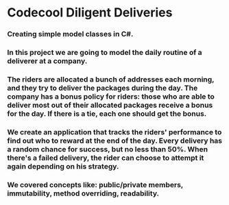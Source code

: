 # Codecool Diligent Deliveries
### Creating simple model classes in C#. 

### In this project we are going to model the daily routine of a deliverer at a company.
### The riders are allocated a bunch of addresses each morning, and they try to deliver the packages during the day. The company has a bonus policy for riders: those who are able to deliver most out of their allocated packages receive a bonus for the day. If there is a tie, each one should get the bonus.

### We create an application that tracks the riders' performance to find out who to reward at the end of the day. Every delivery has a random chance for success, but no less than 50%. When there's a failed delivery, the rider can choose to attempt it again depending on his strategy. 

### We covered concepts like: public/private members, immutability, method overriding, readability.